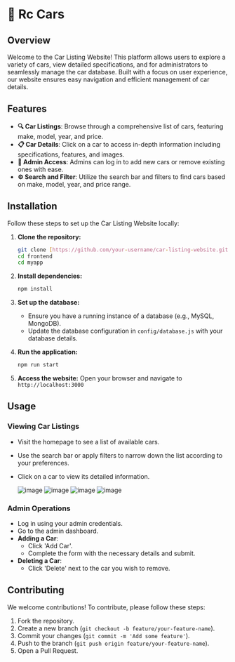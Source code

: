 

# 🚗 Rc Cars

## Overview
Welcome to the Car Listing Website! This platform allows users to explore a variety of cars, view detailed specifications, and for administrators to seamlessly manage the car database. Built with a focus on user experience, our website ensures easy navigation and efficient management of car details.

## Features
- **🔍 Car Listings**: Browse through a comprehensive list of cars, featuring make, model, year, and price.
- **📋 Car Details**: Click on a car to access in-depth information including specifications, features, and images.
- **🔐 Admin Access**: Admins can log in to add new cars or remove existing ones with ease.
- **⚙️ Search and Filter**: Utilize the search bar and filters to find cars based on make, model, year, and price range.

## Installation
Follow these steps to set up the Car Listing Website locally:

1. **Clone the repository:**
    ```bash
    git clone [https://github.com/your-username/car-listing-website.git](https://github.com/devikaverma155/LakeCityCars.git)
    cd frontend
    cd myapp
    ```

2. **Install dependencies:**
    ```bash
    npm install
    ```

3. **Set up the database:**
    - Ensure you have a running instance of a database (e.g., MySQL, MongoDB).
    - Update the database configuration in `config/database.js` with your database details.

4. **Run the application:**
    ```bash
    npm run start
    ```

5. **Access the website:**
    Open your browser and navigate to `http://localhost:3000`

## Usage
### Viewing Car Listings
- Visit the homepage to see a list of available cars.
- Use the search bar or apply filters to narrow down the list according to your preferences.
- Click on a car to view its detailed information.

  ![image](https://github.com/devikaverma155/LakeCityCars/assets/129597590/722adcae-37ce-41da-9ee6-34da09290cbc)
  ![image](https://github.com/devikaverma155/LakeCityCars/assets/129597590/ff116a40-3422-4ee7-8017-4210055fe286)
  ![image](https://github.com/devikaverma155/LakeCityCars/assets/129597590/a90ea7b1-d722-4f2f-8b80-16ecb5e8e772)
  ![image](https://github.com/devikaverma155/LakeCityCars/assets/129597590/006d6238-417b-4b66-822a-18ee16a14d28)



### Admin Operations
- Log in using your admin credentials.
- Go to the admin dashboard.
- **Adding a Car**:
    - Click 'Add Car'.
    - Complete the form with the necessary details and submit.
- **Deleting a Car**:
    - Click 'Delete' next to the car you wish to remove.

## Contributing
We welcome contributions! To contribute, please follow these steps:
1. Fork the repository.
2. Create a new branch (`git checkout -b feature/your-feature-name`).
3. Commit your changes (`git commit -m 'Add some feature'`).
4. Push to the branch (`git push origin feature/your-feature-name`).
5. Open a Pull Request.

